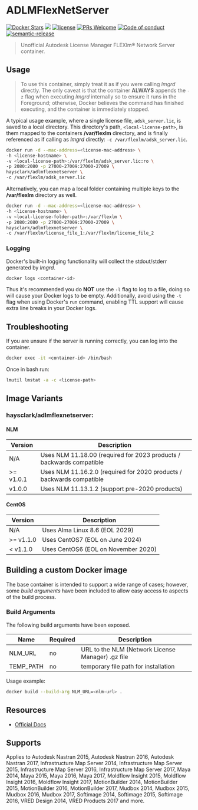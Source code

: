# ADLMFlexNetServer

[![Docker Stars](https://img.shields.io/docker/stars/haysclark/adlmflexnetserver.svg?maxAge=2592000)](https://hub.docker.com/r/haysclark/adlmflexnetserver/) [![](https://img.shields.io/docker/pulls/haysclark/adlmflexnetserver.svg)](https://hub.docker.com/r/haysclark/adlmflexnetserver "DockerHub") [![license](https://img.shields.io/github/license/mashape/apistatus.svg)]() [![PRs Welcome](https://img.shields.io/badge/PRs-welcome-brightgreen.svg)](http://makeapullrequest.com) [![Code of conduct](https://img.shields.io/badge/code%20of-conduct-ff69b4.svg)](https://github.com/haysclark/adlmflexnetserver/blob/main/CODE_OF_CONDUCT.md) [![semantic-release](https://img.shields.io/badge/%20%20%F0%9F%93%A6%F0%9F%9A%80-semantic--release-e10079.svg)](https://github.com/semantic-release/semantic-release#-semantic-release)

> Unofficial Autodesk License Manager FLEXlm® Network Server container.

## Usage

> To use this container, simply treat it as if you were calling _lmgrd_ directly. The only caveat is that the container **ALWAYS** appends the `-z` flag when executing _lmgrd_ internally so to ensure it runs in the Foreground; otherwise, Docker believes the command has finished executing, and the container is immediately stopped.

A typical usage example, where a single license file, `adsk_server.lic`, is saved to a local directory. This directory's path, `<local-license-path>`, is them mapped to the containers **/var/flexlm** directory, and is finally referenced as if calling as _lmgrd_ directly: `-c /var/flexlm/adsk_server.lic`.

```bash
docker run -d --mac-address=<license-mac-address> \
-h <license-hostname> \
-v <local-license-path>:/var/flexlm/adsk_server.lic:ro \
-p 2080:2080 -p 27000-27009:27000-27009 \
haysclark/adlmflexnetserver \
-c /var/flexlm/adsk_server.lic
```

Alternatively, you can map a local folder containing multiple keys to the **/var/flexlm** directory as well.

```bash
docker run -d --mac-address=<license-mac-address> \
-h <license-hostname> \
-v <local-license-folder-path>:/var/flexlm \
-p 2080:2080 -p 27000-27009:27000-27009 \
haysclark/adlmflexnetserver \
-c /var/flexlm/license_file_1:/var/flexlm/license_file_2
```

### Logging

Docker's built-in logging functionality will collect the stdout/stderr generated by _lmgrd_.

```bash
docker logs <container-id>
```

Thus it's recommended you do **NOT** use the `-l` flag to log to a file, doing so will cause your Docker logs to be empty. Additionally, avoid using the `-t` flag when using Docker's `run` command, enabling TTL support will cause extra line breaks in your Docker logs.

## Troubleshooting

If you are unsure if the server is running correctly, you can log into the container.

```bash
docker exec -it <container-id> /bin/bash
```

Once in bash run:

```bash
lmutil lmstat -a -c <license-path>
```

## Image Variants

### haysclark/adlmflexnetserver:<version>

#### NLM

| Version   | Description                                                           |
| --------- | --------------------------------------------------------------------- |
| N/A       | Uses NLM 11.18.00 (required for 2023 products / backwards compatible  |
| >= v1.0.1 | Uses NLM 11.16.2.0 (required for 2020 products / backwards compatible |
| v1.0.0    | Uses NLM 11.13.1.2 (support pre-2020 products)                        |

#### CentOS

| Version   | Description                         |
| --------- | ----------------------------------- |
| N/A       | Uses Alma Linux 8.6 (EOL 2029)
| >= v1.1.0 | Uses CentOS7 (EOL on June 2024)     |
| < v1.1.0  | Uses CentOS6 (EOL on November 2020) |

## Building a custom Docker image

The base container is intended to support a wide range of cases; however, some _build arguments_ have been included to allow easy access to aspects of the build process.

### Build Arguments

The following build arguments have been exposed.

| Name      | Required | Description                                       |
| --------- | -------- | ------------------------------------------------- |
| NLM_URL   | no       | URL to the NLM (Network License Manager) .gz file |
| TEMP_PATH | no       | temporary file path for installation              |

Usage example:

```bash
docker build --build-arg NLM_URL=<nlm-url> .
```

## Resources

- [Official Docs](https://knowledge.autodesk.com/search-result/caas/downloads/content/autodesk-network-license-manager-for-linux.html)

## Supports

Applies to Autodesk Nastran 2015, Autodesk Nastran 2016, Autodesk Nastran 2017, Infrastructure Map Server 2014, Infrastructure Map Server 2015, Infrastructure Map Server 2016, Infrastructure Map Server 2017, Maya 2014, Maya 2015, Maya 2016, Maya 2017, Moldflow Insight 2015, Moldflow Insight 2016, Moldflow Insight 2017, MotionBuilder 2014, MotionBuilder 2015, MotionBuilder 2016, MotionBuilder 2017, Mudbox 2014, Mudbox 2015, Mudbox 2016, Mudbox 2017, Softimage 2014, Softimage 2015, Softimage 2016, VRED Design 2014, VRED Products 2017 and more.
